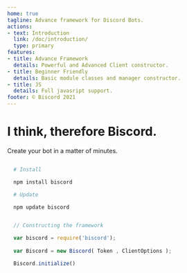 ```yaml
---
home: true
tagline: Advance framework for Discord Bots.
actions:
- text: Introduction
  link: /doc/introduction/
  type: primary
features:
- title: Advance Framework
  details: Powerful and Advanced Client constructor. 
- title: Beginner Friendly
  details: Basic module classes and manager constructor.
- title: JS 
  details: Full javasript support.
footer: © Biscord 2021
---
```


# I think, therefore Biscord. 

Create your bot in a matter of minutes.

```bash

  # Install

  npm install biscord

  # Update

  npm update biscord

```

```javascript

  // Constructing the framework

  var biscord = require('biscord');
  
  var Biscord = new Biscord( Token , ClientOptions );

  Biscord.initialize()

```
